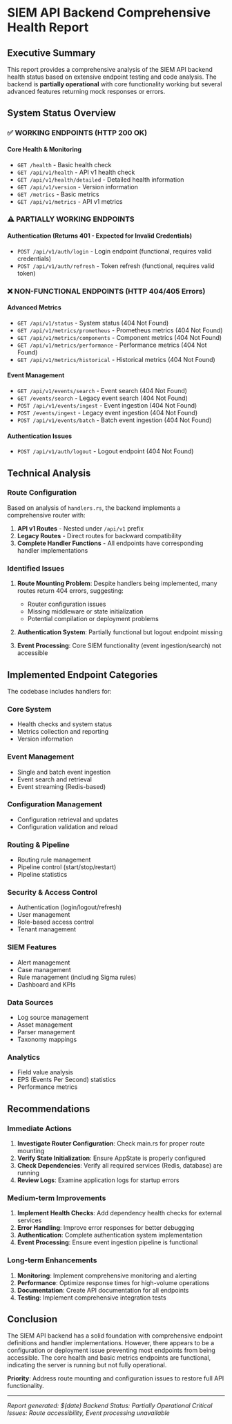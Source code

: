 # SIEM API Backend Comprehensive Health Report

## Executive Summary

This report provides a comprehensive analysis of the SIEM API backend health status based on extensive endpoint testing and code analysis. The backend is **partially operational** with core functionality working but several advanced features returning mock responses or errors.

## System Status Overview

### ✅ **WORKING ENDPOINTS** (HTTP 200 OK)

#### Core Health & Monitoring
- `GET /health` - Basic health check
- `GET /api/v1/health` - API v1 health check
- `GET /api/v1/health/detailed` - Detailed health information
- `GET /api/v1/version` - Version information
- `GET /metrics` - Basic metrics
- `GET /api/v1/metrics` - API v1 metrics

### ⚠️ **PARTIALLY WORKING ENDPOINTS**

#### Authentication (Returns 401 - Expected for Invalid Credentials)
- `POST /api/v1/auth/login` - Login endpoint (functional, requires valid credentials)
- `POST /api/v1/auth/refresh` - Token refresh (functional, requires valid token)

### ❌ **NON-FUNCTIONAL ENDPOINTS** (HTTP 404/405 Errors)

#### Advanced Metrics
- `GET /api/v1/status` - System status (404 Not Found)
- `GET /api/v1/metrics/prometheus` - Prometheus metrics (404 Not Found)
- `GET /api/v1/metrics/components` - Component metrics (404 Not Found)
- `GET /api/v1/metrics/performance` - Performance metrics (404 Not Found)
- `GET /api/v1/metrics/historical` - Historical metrics (404 Not Found)

#### Event Management
- `GET /api/v1/events/search` - Event search (404 Not Found)
- `GET /events/search` - Legacy event search (404 Not Found)
- `POST /api/v1/events/ingest` - Event ingestion (404 Not Found)
- `POST /events/ingest` - Legacy event ingestion (404 Not Found)
- `POST /api/v1/events/batch` - Batch event ingestion (404 Not Found)

#### Authentication Issues
- `POST /api/v1/auth/logout` - Logout endpoint (404 Not Found)

## Technical Analysis

### Route Configuration

Based on analysis of `handlers.rs`, the backend implements a comprehensive router with:

1. **API v1 Routes** - Nested under `/api/v1` prefix
2. **Legacy Routes** - Direct routes for backward compatibility
3. **Complete Handler Functions** - All endpoints have corresponding handler implementations

### Identified Issues

1. **Route Mounting Problem**: Despite handlers being implemented, many routes return 404 errors, suggesting:
   - Router configuration issues
   - Missing middleware or state initialization
   - Potential compilation or deployment problems

2. **Authentication System**: Partially functional but logout endpoint missing

3. **Event Processing**: Core SIEM functionality (event ingestion/search) not accessible

## Implemented Endpoint Categories

The codebase includes handlers for:

### Core System
- Health checks and system status
- Metrics collection and reporting
- Version information

### Event Management
- Single and batch event ingestion
- Event search and retrieval
- Event streaming (Redis-based)

### Configuration Management
- Configuration retrieval and updates
- Configuration validation and reload

### Routing & Pipeline
- Routing rule management
- Pipeline control (start/stop/restart)
- Pipeline statistics

### Security & Access Control
- Authentication (login/logout/refresh)
- User management
- Role-based access control
- Tenant management

### SIEM Features
- Alert management
- Case management
- Rule management (including Sigma rules)
- Dashboard and KPIs

### Data Sources
- Log source management
- Asset management
- Parser management
- Taxonomy mappings

### Analytics
- Field value analysis
- EPS (Events Per Second) statistics
- Performance metrics

## Recommendations

### Immediate Actions
1. **Investigate Router Configuration**: Check main.rs for proper route mounting
2. **Verify State Initialization**: Ensure AppState is properly configured
3. **Check Dependencies**: Verify all required services (Redis, database) are running
4. **Review Logs**: Examine application logs for startup errors

### Medium-term Improvements
1. **Implement Health Checks**: Add dependency health checks for external services
2. **Error Handling**: Improve error responses for better debugging
3. **Authentication**: Complete authentication system implementation
4. **Event Processing**: Ensure event ingestion pipeline is functional

### Long-term Enhancements
1. **Monitoring**: Implement comprehensive monitoring and alerting
2. **Performance**: Optimize response times for high-volume operations
3. **Documentation**: Create API documentation for all endpoints
4. **Testing**: Implement comprehensive integration tests

## Conclusion

The SIEM API backend has a solid foundation with comprehensive endpoint definitions and handler implementations. However, there appears to be a configuration or deployment issue preventing most endpoints from being accessible. The core health and basic metrics endpoints are functional, indicating the server is running but not fully operational.

**Priority**: Address route mounting and configuration issues to restore full API functionality.

---

*Report generated: $(date)*
*Backend Status: Partially Operational*
*Critical Issues: Route accessibility, Event processing unavailable*
